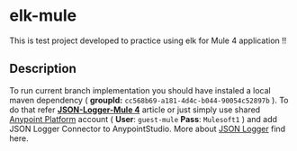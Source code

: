 # elk-mule
This is test project developed to practice using elk for Mule 4 application !!
## Description
To run current branch implementation you should have instaled a local maven dependency ( __groupId:__ ```cc568b69-a181-4d4c-b044-90054c52897b``` ). To do that refer [__JSON-Logger-Mule 4__](https://blogs.mulesoft.com/dev-guides/how-to-tutorials/json-logging-mule-4/) article or just simply use shared [Anypoint Platform](https://anypoint.mulesoft.com/login/) account ( __User__: ```guest-mule``` __Pass__: ```Mulesoft1``` ) and add JSON Logger Connector to AnypointStudio. More about [JSON Logger](https://blogs.mulesoft.com/dev-guides/json-logging-in-mule-4/) find here.
